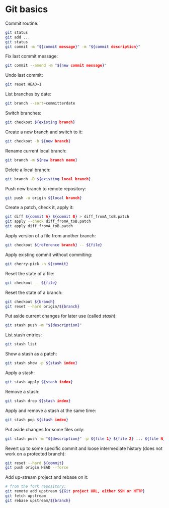 # Git basics

Commit routine:
```sh
git status
git add ...
git status
git commit -m "${commit message}" -m "${commit description}"
```

Fix last commit message:
```sh
git commit --amend -m "${new commit message}"
```

Undo last commit:
```sh
git reset HEAD~1
```

List branches by date:
```sh
git branch --sort=committerdate
```

Switch branches:
```sh
git checkout ${existing branch}
```

Create a new branch and switch to it:
```sh
git checkout -b ${new branch}
```

Rename current local branch:
```sh
git branch -m ${new branch name}
```

Delete a local branch:
```sh
git branch -D ${existing local branch}
```

Push new branch to remote repository:
```sh
git push -u origin ${local branch}
```

Create a patch, check it, apply it:
```sh
git diff ${commit A} ${commit B} > diff_fromA_toB.patch
git apply --check diff_fromA_toB.patch
git apply diff_fromA_toB.patch
```

Apply version of a file from another branch:
```sh
git checkout ${reference branch} -- ${file}
```

Apply existing commit without commiting:
```sh
git cherry-pick -n ${commit}
```

Reset the state of a file:
```sh
git checkout -- ${file}
```

Reset the state of a branch:
```sh
git checkout ${branch}
git reset --hard origin/${branch}
```

Put aside current changes for later use (called _stash_):
```sh
git stash push -m "${description}"
```

List stash entries:
```sh
git stash list
```

Show a stash as a patch:
```sh
git stash show -p ${stash index}
```

Apply a stash:
```sh
git stash apply ${stash index}
```

Remove a stash:
```sh
git stash drop ${stash index}
```

Apply and remove a stash at the same time:
```sh
git stash pop ${stash index}
```

Put aside changes for some files only:
```sh
git stash push -m "${description}" -p ${file 1} ${file 2} ... ${file N}
```

Revert up to some specific commit and loose intermediate history (does not work on a protected branch):
```sh
git reset --hard ${commit}
git push origin HEAD --force
```

Add up-stream project and rebase on it:
```sh
# from the fork repository:
git remote add upstream ${Git project URL, either SSH or HTTP}
git fetch upstream
git rebase upstream/${branch}
```
